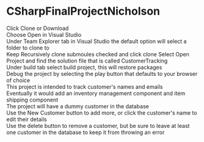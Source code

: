 # CSharpFinalProjectNicholson


Click Clone or Download  
Choose Open in Visual Studio  
Under Team Explorer tab in Visual Studio the default option will select a folder to clone to  
Keep Recursively clone submoules checked and click clone
Select Open Project and find the solution file that is called CustomerTracking  
Under build tab select build project, this will restore packages  
Debug the project by selecting the play button that defaults to your browser of choice  
This project is intended to track customer's names and emails  
Eventually it would add an inventory management component and item shipping component  
The project will have a dummy customer in the database  
Use the New Customer button to add more, or click the customer's name to edit their details  
Use the delete button to remove a customer, but be sure to leave at least one customer in the database to keep it from throwing an error
